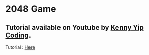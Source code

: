 # 2048 Game

## Tutorial available on Youtube by [Kenny Yip Coding](https://www.youtube.com/@KennyYipCoding/videos).
Tutorial : [Here](https://youtu.be/XM2n1gu4530?feature=shared)

